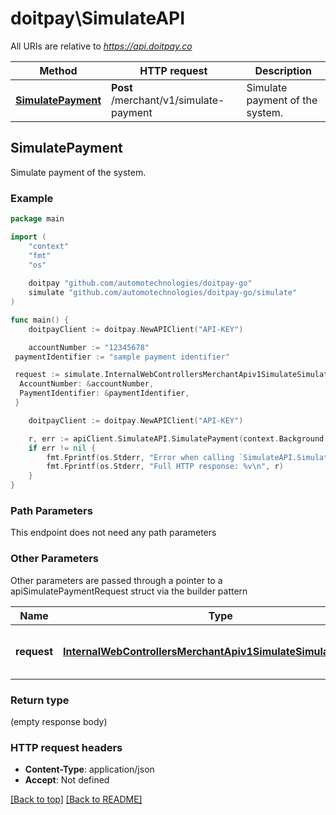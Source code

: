 # doitpay\SimulateAPI

All URIs are relative to *https://api.doitpay.co*

Method | HTTP request | Description
------------- | ------------- | -------------
[**SimulatePayment**](SimulateAPI.md#SimulatePayment) | **Post** /merchant/v1/simulate-payment | Simulate payment of the system.



## SimulatePayment

Simulate payment of the system.



### Example

```go
package main

import (
    "context"
    "fmt"
    "os"
    
    doitpay "github.com/automotechnologies/doitpay-go"
    simulate "github.com/automotechnologies/doitpay-go/simulate"
)

func main() {
    doitpayClient := doitpay.NewAPIClient("API-KEY")

    accountNumber := "12345678"
 paymentIdentifier := "sample payment identifier"

 request := simulate.InternalWebControllersMerchantApiv1SimulateSimulateRequest{ // [REQUIRED]
  AccountNumber: &accountNumber,
  PaymentIdentifier: &paymentIdentifier,
 }

    doitpayClient := doitpay.NewAPIClient("API-KEY")

    r, err := apiClient.SimulateAPI.SimulatePayment(context.Background()).Request(request).Execute()
    if err != nil {
        fmt.Fprintf(os.Stderr, "Error when calling `SimulateAPI.SimulatePayment``: %v\n", err)
        fmt.Fprintf(os.Stderr, "Full HTTP response: %v\n", r)
    }
}
```

### Path Parameters

This endpoint does not need any path parameters

### Other Parameters

Other parameters are passed through a pointer to a apiSimulatePaymentRequest struct via the builder pattern


Name | Type | Description  | Notes
------------- | ------------- | ------------- | -------------
 **request** | [**InternalWebControllersMerchantApiv1SimulateSimulateRequest**](InternalWebControllersMerchantApiv1SimulateSimulateRequest.md) | Request payload to simulate payment | 

### Return type

 (empty response body)

### HTTP request headers

- **Content-Type**: application/json
- **Accept**: Not defined

[[Back to top]](#) 
[[Back to README]](../../README.md)

